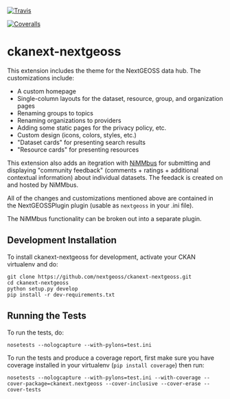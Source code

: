 [![Travis](https://travis-ci.org/nextgeoss/ckanext-nextgeoss.svg?branch=master)](https://travis-ci.org/nextgeoss/ckanext-nextgeoss)

[![Coveralls](https://coveralls.io/repos/nextgeoss/ckanext-nextgeoss/badge.svg)](https://coveralls.io/r/nextgeoss/ckanext-nextgeoss)

# ckanext-nextgeoss

This extension includes the theme for the NextGEOSS data hub. The customizations include:

- A custom homepage
- Single-column layouts for the dataset, resource, group, and organization pages
- Renaming groups to topics
- Renaming organizations to providers
- Adding some static pages for the privacy policy, etc.
- Custom design (icons, colors, styles, etc.)
- "Dataset cards" for presenting search results
- "Resource cards" for presenting resources

This extension also adds an itegration with [NiMMbus](https://www.opengis.uab.cat/nimmbus) for submitting and displaying "community feedback" (comments + ratings + additional contextual information) about individual datasets. The feedack is created on and hosted by NiMMbus.

All of the changes and customizations mentioned above are contained in the NextGEOSSPlugin plugin (usable as `nextgeoss` in your .ini file).

The NiMMbus functionality can be broken out into a separate plugin.

## Development Installation

To install ckanext-nextgeoss for development, activate your CKAN virtualenv and
do:

```
git clone https://github.com/nextgeoss/ckanext-nextgeoss.git
cd ckanext-nextgeoss
python setup.py develop
pip install -r dev-requirements.txt
```

## Running the Tests

To run the tests, do:

```
nosetests --nologcapture --with-pylons=test.ini
```

To run the tests and produce a coverage report, first make sure you have
coverage installed in your virtualenv (`pip install coverage`) then run:

```
nosetests --nologcapture --with-pylons=test.ini --with-coverage --cover-package=ckanext.nextgeoss --cover-inclusive --cover-erase --cover-tests
```
